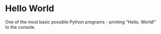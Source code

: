 # Hello World

One of the most basic possible Python programs - printing "Hello, World!" to
the console.
